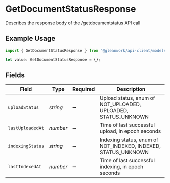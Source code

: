 # GetDocumentStatusResponse

Describes the response body of the /getdocumentstatus API call

## Example Usage

```typescript
import { GetDocumentStatusResponse } from "@gleanwork/api-client/models/components";

let value: GetDocumentStatusResponse = {};
```

## Fields

| Field                                                         | Type                                                          | Required                                                      | Description                                                   |
| ------------------------------------------------------------- | ------------------------------------------------------------- | ------------------------------------------------------------- | ------------------------------------------------------------- |
| `uploadStatus`                                                | *string*                                                      | :heavy_minus_sign:                                            | Upload status, enum of NOT_UPLOADED, UPLOADED, STATUS_UNKNOWN |
| `lastUploadedAt`                                              | *number*                                                      | :heavy_minus_sign:                                            | Time of last successful upload, in epoch seconds              |
| `indexingStatus`                                              | *string*                                                      | :heavy_minus_sign:                                            | Indexing status, enum of NOT_INDEXED, INDEXED, STATUS_UNKNOWN |
| `lastIndexedAt`                                               | *number*                                                      | :heavy_minus_sign:                                            | Time of last successful indexing, in epoch seconds            |